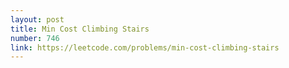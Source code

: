```yaml
---
layout: post
title: Min Cost Climbing Stairs
number: 746
link: https://leetcode.com/problems/min-cost-climbing-stairs
---
```

